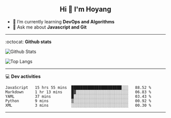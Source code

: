 <h2 align="center">Hi 👋 I'm Hoyang</h2>

- 🌱 I’m currently learning **DevOps and Algorithms**
- 💬 Ask me about **Javascript and Git**

-------

:octocat: **Github stats**

![Github Stats](https://github-readme-stats.vercel.app/api?username=hoyangtsai&count_private=true&show_icons=true&theme=blueberry)

![Top Langs](https://github-readme-stats.vercel.app/api/top-langs/?username=hoyangtsai&theme=blueberry&layout=compact&langs_count=8)

-------

:computer: **Dev activities**
<!--START_SECTION:waka-->
```text
JavaScript   15 hrs 55 mins  ██████████████████████░░░   88.52 % 
Markdown     1 hr 13 mins    █▓░░░░░░░░░░░░░░░░░░░░░░░   06.83 % 
YAML         37 mins         █░░░░░░░░░░░░░░░░░░░░░░░░   03.43 % 
Python       9 mins          ▒░░░░░░░░░░░░░░░░░░░░░░░░   00.92 % 
XML          3 mins          ░░░░░░░░░░░░░░░░░░░░░░░░░   00.30 % 
```
<!--END_SECTION:waka-->

-------

